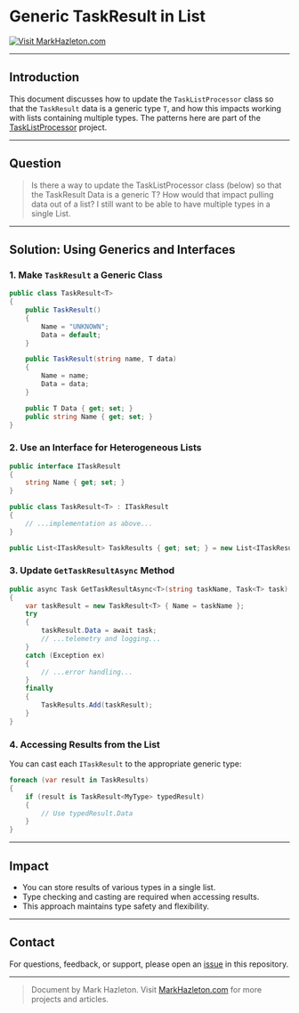 # Generic TaskResult<T> in List

[![Visit MarkHazleton.com](https://img.shields.io/badge/Visit-MarkHazleton.com-blue)](https://MarkHazleton.com)

---

## Introduction

This document discusses how to update the `TaskListProcessor` class so that the `TaskResult` data is a generic type `T`, and how this impacts working with lists containing multiple types. The patterns here are part of the [TaskListProcessor](https://github.com/MarkHazleton/TaskListProcessor) project.

---

## Question

> Is there a way to update the TaskListProcessor class (below) so that the TaskResult Data is a generic T? How would that impact pulling data out of a list? I still want to be able to have multiple types in a single List.

---

## Solution: Using Generics and Interfaces

### 1. Make `TaskResult` a Generic Class

```csharp
public class TaskResult<T>
{
    public TaskResult()
    {
        Name = "UNKNOWN";
        Data = default;
    }

    public TaskResult(string name, T data)
    {
        Name = name;
        Data = data;
    }

    public T Data { get; set; }
    public string Name { get; set; }
}
```

### 2. Use an Interface for Heterogeneous Lists

```csharp
public interface ITaskResult
{
    string Name { get; set; }
}

public class TaskResult<T> : ITaskResult
{
    // ...implementation as above...
}

public List<ITaskResult> TaskResults { get; set; } = new List<ITaskResult>();
```

### 3. Update `GetTaskResultAsync` Method

```csharp
public async Task GetTaskResultAsync<T>(string taskName, Task<T> task) where T : class
{
    var taskResult = new TaskResult<T> { Name = taskName };
    try
    {
        taskResult.Data = await task;
        // ...telemetry and logging...
    }
    catch (Exception ex)
    {
        // ...error handling...
    }
    finally
    {
        TaskResults.Add(taskResult);
    }
}
```

### 4. Accessing Results from the List

You can cast each `ITaskResult` to the appropriate generic type:

```csharp
foreach (var result in TaskResults)
{
    if (result is TaskResult<MyType> typedResult)
    {
        // Use typedResult.Data
    }
}
```

---

## Impact

- You can store results of various types in a single list.
- Type checking and casting are required when accessing results.
- This approach maintains type safety and flexibility.

---

## Contact

For questions, feedback, or support, please open an [issue](../../issues) in this repository.

---

> Document by Mark Hazleton. Visit [MarkHazleton.com](https://MarkHazleton.com) for more projects and articles.

